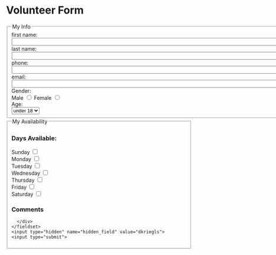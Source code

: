 <!DOCTYPE html>
<html lang="en">
<head>
  <meta charset="utf-8">
</head>
<body>
  <h1>Volunteer Form</h1>
  <form action="http://bloomingdale.sat.iit.edu/kriedan/lab3formscript.php" method="post">
    <fieldset>
      <legend>My Info</legend>
      <div><label>first name: <input size="100" type="text" name="first_name_field"></label></div>
      <div><label>last name: <input size="100" type="text" name="last_name_field"></label></div>
      <div><label>phone: <input size="100" type="text" name="phone_field"></label></div>
      <div><label>email: <input size="100" type="text" name="email_field"></label></div>
      <div>Gender: </div>
      <div>
        <label>Male <input type="radio" name="gender_field" value="male"></label>
        <label>Female <input type="radio" name="gender_field" value="female"></label>
      </div>
      <div>Age: </div>
      <select name="age_field">
        <option>under 18</option>
        <option>over 18</option>
      </select>
    </fieldset>
    <fieldset>
      <legend>My Availability</legend>
      <h3>Days Available:</h3>
      <div>
        <div><label>Sunday <input type="checkbox" name="available_field[]" value="sunday"></label></div>
        <div><label>Monday <input type="checkbox" name="available_field[]" value="monday"></label></div>
        <div><label>Tuesday <input type="checkbox" name="available_field[]" value="tuesday"></label></div>
        <div><label>Wednesday <input type="checkbox" name="available_field[]" value="wednesday"></label></div>
        <div><label>Thursday <input type="checkbox" name="available_field[]" value="thursday"></label></div>
        <div><label>Friday <input type="checkbox" name="available_field[]" value="friday"></label></div>
        <div><label>Saturday <input type="checkbox" name="available_field[]" value="saturday"></label></div>
        <h3>Comments</h3>
        
      </div>
    </fieldset>
    <input type="hidden" name="hidden_field" value="dkriegls">
    <input type="submit">
  </form>
</body>
</html>
